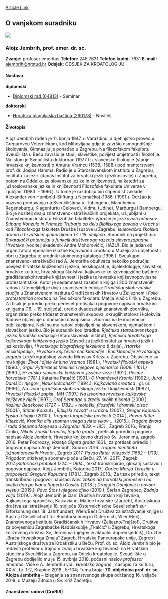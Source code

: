 [Article Link](https://www.fhs.hr/djelatnik/alojz.jembrih)

## O vanjskom suradniku
![](https://www.fhs.hr/images/users_profiles/bc501231e4b0b164db1e6673c4b9e9c21394231044.jpg)
###  Alojz Jembrih, prof. emer. dr. sc. 
**Zvanje:**
profesor emeritus 
**Telefon:**
245 7631
**Telefon kućni:**
7631
**E-mail:**
[ajembrih@hrstud.hr](javascript:startMail\('wnzreouvu@fehg.qeu'\);)
**Odsjek:**
ODSJEK ZA KROATOLOGIJU 
#### Nastava
**diplomski**
  * [Diplomski rad (64813)](https://www.fhs.hr/predmet/diprad_a) - Seminar


**doktorski**
  * [Hrvatska glagoljaška baština (290178)](https://www.fhs.hr/predmet/hgb) - Nositelj


#### Životopis
Alojz Jembrih rođen je 11. lipnja 1947. u Varaždinu, a djetinjstvo proveo u Gregurovcu Veterničkom, kod Mihovljana gdje je završio osmogodišnje školovanje. Gimnaziju je pohađao u Zagrebu. Na filozofskom fakultetu Sveučilišta u Beču završio je studij slavistike, povijest umjetnosti i filozofije. Na istom je Sveučilištu doktorirao (1977.) iz slavenske filologije (starije hrvatske književnosti) o Antunu Vramcu (1538.–1588.) pod mentorstvom prof. dr. Josipa Hamma. Radio je u Staroslavenskom institutu u Zagrebu, Institutu za jezik (danas Institut za hrvatski jezik i jezikoslovlje) u Zagrebu, potom na Oddelku za slovanske jezike in književnosti, na katedri za južnoslovanske jezike in književnosti Filozofske fakultete Univerze v Ljubljani (1983. – 1996.). U tome je razdoblju bio stipendist zaklade Alexander von Humbold-Stiftung u Njemačkoj (1986. i 1991.). Održao je pozivna predavanja na Sveučilištima u: Tübingenu, Mannheimu, Regensburgu, Klagenfurtu (Celovec), Vidmu (Udine), Marburgu i Bambergu. Bio je nositelj dvaju znanstveno-istraživačkih projekata, u Ljubljani u Znanstvenom institutu Filozofske fakultete: _Vprašenje jezikovnih odnosov Stipana Konzula in Primoža Trubarja ob delu Biblijskega zavoda v Urachu_ i kod Filozofskoga fakulteta Družbe Isusove u Zagrebu: _Isusovačka školska drama u hrvatskim gimnazijama 17. i 18. stoljeća_. Suradnik na projektima: _Stvaralački potencijal u funkciji društvenoga razvoja sjeverozapadne Hrvatske_ (voditelj akademik Andre Mohorovičić, HAZU). Bio je jedan od organizatora epohalne izložbe _Kajavaiana croatica_ u Muzeju za umjetnost i obrt u Zagrebu te urednik istoimenog kataloga (1996.).
Sveukupni znanstveno-istraživački rad A. Jembriha obuhvaća nekoliko područja: povijest hrvatske knjiženosti i jezika, leksikografije, dijalektologije, slavistike, hrvatske kulture, hrvatskoga školstva, kajkavske književnojezične baštine i gradišćanskohrvatske književnosti i jezika te hrvatske književnopovijesne protestantistike. Autor je sedamnaest zasebnih knjiga i 200 znanstvenih radova. Utemeljitelj je dviju znanstvenih edicija: _Gradišćanskohrvatske studije_ u Znanstvenom instituta Gradišćanskih Hrvatov u Željeznom i _Folio_ _protestantica croatica_ na Teološkom fakultetu Matija Vlačić Ilirik u Zagrebu. Za tisak je priredio preko pedeset pretisaka i pogovore napisao hrvatskim knjigama (16. – 19. stoljeća), uredio dvadesetak znanstvenih zbornika, organizirao preko trideset znanstvenih skupova, okruglih stolova i kolokvija. Radove objavljuje u domaćim časopisima i zbornicima te inozemnim publikacijama. Neki su mu radovi objavljeni na slovenskom, njemačkom i slovačkom jeziku. Bio je suradnik kod izradbe: _Rječnika staroslavenskoga jezika hrvatske redakcije_ (Staroslavenski institut), _Rječnika hrvatskoga kajkavskoga književnog jezika_ (Zavod za jezik/Institut za hrvatski jezik i jezikoslovlje), _Hrvatskoga biografskog leksikona_ (i dalje), _Istarske enciklopedije_ , _Hrvatske književne enciklopedije_ i _Enciklopedije Hrvatskoga zagorja_ Leksikografskog zavoda Miroslav Krleža u Zagrebu. Objavljene su mu knjige: _Život i djelo Antuna Vramca_ (1981.), _Hrvatski filološki aspekti_ (1990.), _Grgur Pythiraeus Mekinić i njegove pjesmarice (1609. i 1611.)_ [1990.], _Hrvatsko-slovenske književno-jezične veze_ (1991.), _Pesme horvatske_ (1781.) Katarine Patačić (1991.) _O Vramčevoj Kronici_ (1992.), _Juraj Damšić i njegov „Nauk kršćanski“_ (1994.), _Kajkaviana croatica_ , gl. ur. (1996.), _Na izvori gradišćanskohrvatskoga jezika i književnosti_ (1997.), _Hrvatski filološki zapisi_ , MH (1997.) _Na izvorima hrvatske kajkavske književne riječi_ (1997.), _Grof Sermage u zrcalu svojih pisama_ (2000.), _Kazimir Bedeković (1727. – 1782.) – teološki, filozofski i dramski pisac_ (2001.), _Stipan Konzul i „Biblijski zavod“ u Urachu_ (2007.), _Gregur Kapucin: Epska trilogija_ (2010.), _Tragom turopoljske povijesti_ (2014.), _Pavao Ritter Vitezović, Kronika aliti spomen vsega svieta vikov_ ... (2015.). _Tragom života i rada Stjepana Moysesa u Zagrebu 1829. – 1851_., Zagreb 2016.; Franjo Črnko, _Nikola Zrinski branitelj Sigeta grada_ , pretisak priredio i pogovor napisao Alojz Jembrih, Hrvatsko književno društvo Sv. Jeronima, zagreb 2016. Petar Fodroczy, _Vazetje Sigeta grada_ 1661., za pretisak priredio i pogovor napisao Alojz Jembrih, Sopron 2016. _Tragom identiteta južnomoravskih Hrvata_ , Zagreb 2017. _Pavao Ritter Vitezović (1652 – 1713)_. Prigodom otkrivanja spomen-ploče u Beču, 27. VI. 2017., Zagreb 2017.;_Kotoribski protokol 1724. – 1804_., tekst transkribirao, glosarij sastavio i pogovor napisao. Alojz Jembrih, Kotoriba 2017.; _Carica Marija Terezija u propovijedi Gregura Kapucina_ (1781.), Zagreb 2018.; Za tisak priredio, tekst transkribirao i pogovor napisao: _Novi zakon na horvatski prenešen i na svetlo dan po Ivanu Rupertu Gusiču_ (2018.); _Dragutin Domjanić u novom svjetlu_ (2019.); _Pavo Štos i njegovo djelo_ (2019.); Štefan Zagrebec, _Zadnja volja_ (2019.).
Alojz Jembrih je član: Društva hrvatskih književnika, Kajkavskoga spravišča, Kajkaviane, Matice hrvatske (Zagreb), Austrijskoga društva za istraživanje 18. stoljeća (Österreichische Gesellschaft zur Erforschung des 18. Jahrhundert, Wien/Beč) Društva za istraživanje knjige u Austriji (Gesellschaft für Buchforschung in Österreich, Wien/Beč), Znanstvenoga instituta Gradišćanskih Hrvatov (Željezno/Trajštof), Društva za povjesnicu Zagrebačke Nadbiskupije „Tkalčić“ u Zagrebu, Hrvatskoga književnog društva Sv, Jeronima (njegov je aktualni dopredsjednik), Družbe „Braća Hrvatskoga Zmaja“ Zagreb, Hrvatske Paneuropske unije, Zagreb i Austrijskoga društva za Kroatistiku u Beču.
Prof. dr. sc. Alojz Jembrih bio je redoviti profesor u trajnom zvanju hrvatske književnosti na Hrvatskim studijima Sveučilišta u Zagrebu, na Odjelu kroatologije. Sveučilište u Zagrebu dodijelilo mu je 15. svibnja 2018. počasni naslov _professor emeritus_. 
Više o A. Jembrihu vidi: _Hrvatsko zagorje_ , časopis za kulturu, XXIV., br. 1-2, Krapine 2018., 5-104; Tema broja: **70. obljetnica prof. dr. sc. Alojza Jembriha** – Izlaganja sa znanstvenoga skupa održanog 16. veljače 2018. u Muzeju Žitnica u Sv. Križ Začretju.
#### Znanstveni radovi (CroRIS)
